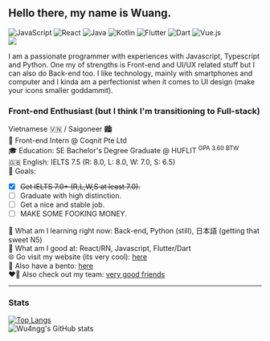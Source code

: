 ## Hello there, my name is Wuang.
![JavaScript](https://img.shields.io/badge/javascript-%23323330.svg?style=for-the-badge&logo=javascript&logoColor=%23F7DF1E)
![React](https://img.shields.io/badge/react-%2320232a.svg?style=for-the-badge&logo=react&logoColor=%2361DAFB)
![Java](https://img.shields.io/badge/java-%23ED8B00.svg?style=for-the-badge&logo=openjdk&logoColor=white)
![Kotlin](https://img.shields.io/badge/kotlin-%237F52FF.svg?style=for-the-badge&logo=kotlin&logoColor=white)
![Flutter](https://img.shields.io/badge/Flutter-%2302569B.svg?style=for-the-badge&logo=Flutter&logoColor=white)
![Dart](https://img.shields.io/badge/dart-%230175C2.svg?style=for-the-badge&logo=dart&logoColor=white)
![Vue.js](https://img.shields.io/badge/vuejs-%2335495e.svg?style=for-the-badge&logo=vuedotjs&logoColor=%234FC08D)\
![](https://komarev.com/ghpvc/?username=wu4ngg&color=green)

I am a passionate programmer with experiences with Javascript, Typescript and Python. One my of strengths is Front-end and UI/UX related stuff but I can also do Back-end too. I like technology, mainly with smartphones and computer and I kinda am a perfectionist when it comes to UI design (make your icons smaller goddammit).
### Front-end Enthusiast (but I think I'm transitioning to Full-stack)
Vietnamese 🇻🇳 / Saigoneer 🏙️\
🏢 Front-end Intern @ Coqnit Pte Ltd\
🎓 Education: SE Bachelor's Degree Graduate @ HUFLIT <sup>GPA 3.60 BTW</sup>\
🇬🇧 English: IELTS 7.5 (R: 8.0, L: 8.0, W: 7.0, S: 6.5)\
🎯 Goals: 
- [x] ~~Get IELTS 7.0+ (R,L,W,S at least 7.0).~~
- [ ] Graduate with high distinction.
- [ ] Get a nice and stable job.
- [ ] MAKE SOME FOOKING MONEY.

🌱 What am I learning right now: Back-end, Python (still), 日本語 (getting that sweet N5)\
💯 What am I good at: React/RN, Javascript, Flutter/Dart\
🌐 Go visit my website (its very cool): [here](https://fowardslash.vercel.app/#/)\
🍱 Also have a bento: [here](https://bento.me/wuangg)\
❤️‍🔥 Also check out my team: [very good friends](https://fowardslash.vercel.app/#/team)
<hr>

### Stats
[![Top Langs](https://github-readme-stats.vercel.app/api/top-langs/?username=wu4ngg&layout=compact)](https://github.com/anuraghazra/github-readme-stats)\
![Wu4ngg's GitHub stats](https://github-readme-stats.vercel.app/api?username=wu4ngg&show_icons=true&theme=default)
